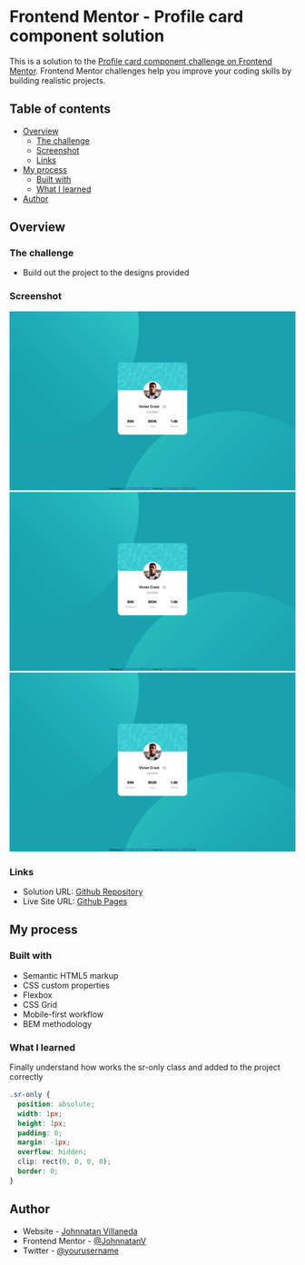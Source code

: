 # Frontend Mentor - Profile card component solution

This is a solution to the [Profile card component challenge on Frontend Mentor](https://www.frontendmentor.io/challenges/profile-card-component-cfArpWshJ). Frontend Mentor challenges help you improve your coding skills by building realistic projects.

## Table of contents

- [Overview](#overview)
  - [The challenge](#the-challenge)
  - [Screenshot](#screenshot)
  - [Links](#links)
- [My process](#my-process)
  - [Built with](#built-with)
  - [What I learned](#what-i-learned)
- [Author](#author)

## Overview

### The challenge

- Build out the project to the designs provided

### Screenshot

![Desktop](/Finish-Project/profile-desktop-screen.png)
![Tablet](/Finish-Project/profile-desktop-screen.png)
![Mobile](/Finish-Project/profile-desktop-screen.png)

### Links

- Solution URL: [Github Repository](https://github.com/JohnnatanV/profile-card-component)
- Live Site URL: [Github Pages](https://johnnatanv.github.io/profile-card-component)

## My process

### Built with

- Semantic HTML5 markup
- CSS custom properties
- Flexbox
- CSS Grid
- Mobile-first workflow
- BEM methodology

### What I learned

Finally understand how works the sr-only class and added to the project correctly

```css
.sr-only {
  position: absolute;
  width: 1px;
  height: 1px;
  padding: 0;
  margin: -1px;
  overflow: hidden;
  clip: rect(0, 0, 0, 0);
  border: 0;
}
```

## Author

- Website - [Johnnatan Villaneda](https://github.com/JohnnatanV)
- Frontend Mentor - [@JohnnatanV](https://www.frontendmentor.io/profile/JohnnatanV)
- Twitter - [@yourusername](https://www.twitter.com/yourusername)

